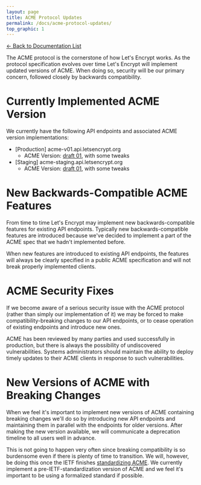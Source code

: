 ```yaml
---
layout: page
title: ACME Protocol Updates
permalink: /docs/acme-protocol-updates/
top_graphic: 1
---
```


[<- Back to Documentation List](/docs/)

The ACME protocol is the cornerstone of how Let's Encrypt works. As the protocol specification evolves over time Let's Encrypt will implement updated versions of ACME. When doing so, security will be our primary concern, followed closely by backwards compatibility.

# Currently Implemented ACME Version

We currently have the following API endpoints and associated ACME version implementations:

* [Production] acme-v01.api.letsencrypt.org
  * ACME Version: [draft 01](https://tools.ietf.org/html/draft-ietf-acme-acme-01), with some tweaks
* [Staging] acme-staging.api.letsencrypt.org
  * ACME Version: [draft 01](https://tools.ietf.org/html/draft-ietf-acme-acme-01), with some tweaks

# New Backwards-Compatible ACME Features

From time to time Let's Encrypt may implement new backwards-compatible features for existing API endpoints. Typically new backwards-compatible features are introduced because we've decided to implement a part of the ACME spec that we hadn't implemented before.

When new features are introduced to existing API endpoints, the features will always be clearly specified in a public ACME specification and will not break properly implemented clients.

# ACME Security Fixes

If we become aware of a serious security issue with the ACME protocol (rather than simply our implementation of it) we may be forced to make compatibility-breaking changes to our API endpoints, or to cease operation of existing endpoints and introduce new ones.

ACME has been reviewed by many parties and used successfully in production, but there is always the possibility of undiscovered vulnerabilities. Systems administrators should maintain the ability to deploy timely updates to their ACME clients in response to such vulnerabilities.

# New Versions of ACME with Breaking Changes

When we feel it's important to implement new versions of ACME containing breaking changes we'll do so by introducing new API endpoints and maintaining them in parallel with the endpoints for older versions. After making the new version available, we will communicate a deprecation timeline to all users well in advance.

This is not going to happen very often since breaking compatibility is so burdensome even if there is plenty of time to transition. We will, however, be doing this once the IETF finishes [standardizing ACME](https://datatracker.ietf.org/wg/acme/charter/). We currently implement a pre-IETF-standardization version of ACME and we feel it's important to be using a formalized standard if possible.
